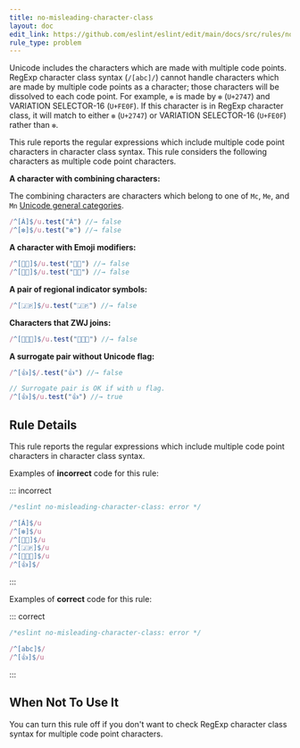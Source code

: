 ```yaml
---
title: no-misleading-character-class
layout: doc
edit_link: https://github.com/eslint/eslint/edit/main/docs/src/rules/no-misleading-character-class.md
rule_type: problem
---
```


<!--RECOMMENDED-->

<!--SUGGESTIONS-->

Unicode includes the characters which are made with multiple code points.
RegExp character class syntax (`/[abc]/`) cannot handle characters which are made by multiple code points as a character; those characters will be dissolved to each code point. For example, `❇️` is made by `❇` (`U+2747`) and VARIATION SELECTOR-16 (`U+FE0F`). If this character is in RegExp character class, it will match to either `❇` (`U+2747`) or VARIATION SELECTOR-16 (`U+FE0F`) rather than `❇️`.

This rule reports the regular expressions which include multiple code point characters in character class syntax. This rule considers the following characters as multiple code point characters.

**A character with combining characters:**

The combining characters are characters which belong to one of `Mc`, `Me`, and `Mn` [Unicode general categories](http://www.unicode.org/L2/L1999/UnicodeData.html#General%20Category).

```js
/^[Á]$/u.test("Á") //→ false
/^[❇️]$/u.test("❇️") //→ false
```

**A character with Emoji modifiers:**

```js
/^[👶🏻]$/u.test("👶🏻") //→ false
/^[👶🏽]$/u.test("👶🏽") //→ false
```

**A pair of regional indicator symbols:**

```js
/^[🇯🇵]$/u.test("🇯🇵") //→ false
```

**Characters that ZWJ joins:**

```js
/^[👨‍👩‍👦]$/u.test("👨‍👩‍👦") //→ false
```

**A surrogate pair without Unicode flag:**

```js
/^[👍]$/.test("👍") //→ false

// Surrogate pair is OK if with u flag.
/^[👍]$/u.test("👍") //→ true
```

## Rule Details

This rule reports the regular expressions which include multiple code point characters in character class syntax.

Examples of **incorrect** code for this rule:

::: incorrect

```js
/*eslint no-misleading-character-class: error */

/^[Á]$/u
/^[❇️]$/u
/^[👶🏻]$/u
/^[🇯🇵]$/u
/^[👨‍👩‍👦]$/u
/^[👍]$/
```

:::

Examples of **correct** code for this rule:

::: correct

```js
/*eslint no-misleading-character-class: error */

/^[abc]$/
/^[👍]$/u
```

:::

## When Not To Use It

You can turn this rule off if you don't want to check RegExp character class syntax for multiple code point characters.

